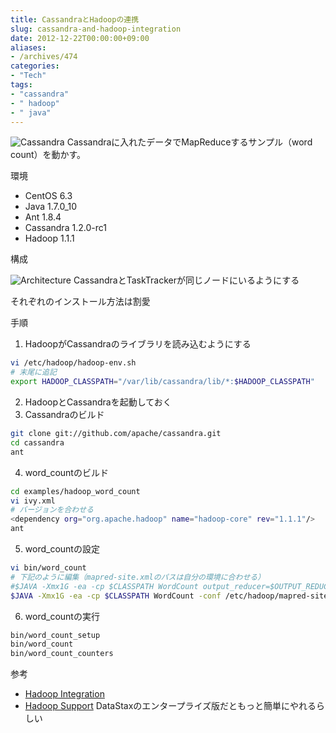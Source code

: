 ```yaml
---
title: CassandraとHadoopの連携
slug: cassandra-and-hadoop-integration
date: 2012-12-22T00:00:00+09:00
aliases:
- /archives/474
categories: 
- "Tech"
tags: 
- "cassandra"
- " hadoop"
- " java"
---
```


![Cassandra](/images/Cassandra_logo.png)
Cassandraに入れたデータでMapReduceするサンプル（word count）を動かす。

環境

* CentOS 6.3
* Java 1.7.0_10
* Ant 1.8.4
* Cassandra 1.2.0-rc1
* Hadoop 1.1.1

構成

![Architecture](https://cacoo.com/diagrams/FNvWKvGTnip41Zks-6FD2E.png)
CassandraとTaskTrackerが同じノードにいるようにする

それぞれのインストール方法は割愛

手順

1. HadoopがCassandraのライブラリを読み込むようにする

```bash
vi /etc/hadoop/hadoop-env.sh
# 末尾に追記
export HADOOP_CLASSPATH="/var/lib/cassandra/lib/*:$HADOOP_CLASSPATH"
```

2. HadoopとCassandraを起動しておく
3. Cassandraのビルド

```bash
git clone git://github.com/apache/cassandra.git
cd cassandra
ant
```

4.  word_countのビルド

```bash
cd examples/hadoop_word_count
vi ivy.xml
# バージョンを合わせる
<dependency org="org.apache.hadoop" name="hadoop-core" rev="1.1.1"/>
ant
```

5.  word_countの設定

```bash
vi bin/word_count
# 下記のように編集（mapred-site.xmlのパスは自分の環境に合わせる）
#$JAVA -Xmx1G -ea -cp $CLASSPATH WordCount output_reducer=$OUTPUT_REDUCER
$JAVA -Xmx1G -ea -cp $CLASSPATH WordCount -conf /etc/hadoop/mapred-site.xml output_reducer=$OUTPUT_REDUCER
```

6.  word_countの実行

```bash
bin/word_count_setup
bin/word_count
bin/word_count_counters
```

参考

* [Hadoop Integration](http://www.datastax.com/docs/1.1/cluster_architecture/hadoop_integration)
* [Hadoop Support](http://wiki.apache.org/cassandra/HadoopSupport#ClusterConfig)
    DataStaxのエンタープライズ版だともっと簡単にやれるらしい
